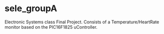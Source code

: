 # sele_groupA
Electronic Systems class Final Project. Consists of a Temperature/HeartRate monitor based on the PIC16F1825 uController.
